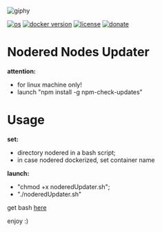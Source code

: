 ![giphy](https://user-images.githubusercontent.com/68069659/153766994-6f5a5928-ed6a-4893-8896-fcb4a66855ad.gif)

[![os](https://img.shields.io/badge/os-linux-red)](https://www.linux.org/)
[![docker version](https://img.shields.io/badge/docker%20version-20.10-brightgreen)](https://www.docker.com/)
[![license](https://img.shields.io/badge/license-Apache--2.0-yellowgreen)](https://apache.org/licenses/LICENSE-2.0)
[![donate](https://img.shields.io/badge/donate-wango-blue)](https://www.wango.org/donate.aspx)

# Nodered Nodes Updater


**attention:** 
- for linux machine only!
- launch "npm install -g npm-check-updates"

# Usage
**set:**
- directory nodered in a bash script;
- in case nodered dockerized, set container name

**launch:**
 -  "chmod +x noderedUpdater.sh";
 -  "./noderedUpdater.sh"  

get bash [here](https://github.com/william89731/nodered-nodes-updater/blob/main/noderedUpdater.sh)

enjoy :)
   
 

